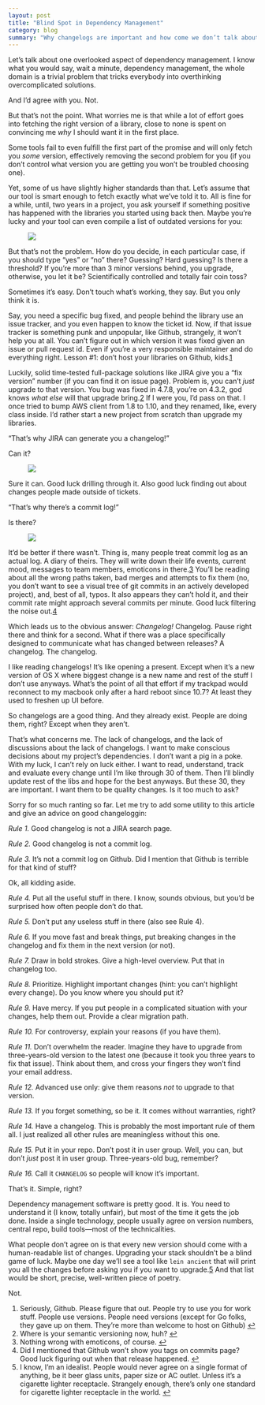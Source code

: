 ```yaml
---
layout: post
title: "Blind Spot in Dependency Management"
category: blog
summary: "Why changelogs are important and how come we don’t talk about it"
---
```


Let’s talk about one overlooked aspect of dependency management.  I know what you would say, wait a minute, dependency management, the whole domain is a trivial problem that tricks everybody into overthinking overcomplicated solutions.

And I’d agree with you. Not.

But that’s not the point. What worries me is that while a lot of effort goes into fetching the right version of a library, close to none is spent on convincing me _why_ I should want it in the first place.

Some tools fail to even fulfill the first part of the promise and will only fetch you _some_ version, effectively removing the second problem for you (if you don’t control what version you are getting you won’t be troubled choosing one).

Yet, some of us have slightly higher standards than that. Let’s assume that our tool is smart enough to fetch exactly what we’ve told it to. All is fine for a while, until, two years in a project, you ask yourself if something positive has happened with the libraries you started using back then. Maybe you’re lucky and your tool can even compile a list of outdated versions for you:

<figure class="window"><img src="./lein_ancient.png" /></figure>

But that’s not the problem. How do you decide, in each particular case, if you should type “yes” or “no” there? Guessing? Hard guessing? Is there a threshold? If you’re more than 3 minor versions behind, you upgrade, otherwise, you let it be? Scientifically controlled and totally fair coin toss?

Sometimes it’s easy. Don’t touch what’s working, they say. But you only think it is.

Say, you need a specific bug fixed, and people behind the library use an issue tracker, and you even happen to know the ticket id. Now, if that issue tracker is something punk and unpopular, like Github, strangely, it won’t help you at all. You can’t figure out in which version it was fixed given an issue or pull request id. Even if you’re a very responsible maintainer and do everything right. Lesson #1: don’t host your libraries on Github, kids.<a id="f1" href="#fn1" class="footnote">1</a>

Luckily, solid time-tested full-package solutions like JIRA give you a “fix version” number (if you can find it on issue page). Problem is, you can’t _just_ upgrade to that version. You bug was fixed in 4.7.8, you’re on 4.3.2, god knows _what else_ will that upgrade bring.<a id="f2" href="#fn2" class="footnote">2</a> If I were you, I’d pass on that. I once tried to bump AWS client from 1.8 to 1.10, and they renamed, like, every class inside. I’d rather start a new project from scratch than upgrade my libraries.

“That’s why JIRA can generate you a changelog!”

Can it?

<figure><img src="./jira.jpg" /></figure>

Sure it can. Good luck drilling through it. Also good luck finding out about changes people made outside of tickets.

“That’s why there’s a commit log!”

Is there?

<figure><img src="./github.jpg" /></figure>

It’d be better if there wasn’t. Thing is, many people treat commit log as an actual log. A diary of theirs. They will write down their life events, current mood, messages to team members, emoticons in there.<a id="f3" href="#fn3" class="footnote">3</a> You’ll be reading about all the wrong paths taken, bad merges and attempts to fix them (no, you don’t want to see a visual tree of git commits in an actively developed project), and, best of all, typos. It also appears they can’t hold it, and their commit rate might approach several commits per minute. Good luck filtering the noise out.<a id="f4" href="#fn4" class="footnote">4</a>

Which leads us to the obvious answer: _Changelog!_ Changelog. Pause right there and think for a second. What if there was a place specifically designed to communicate what has changed between releases? A changelog. The changelog.

I like reading changelogs! It’s like opening a present. Except when it’s a new version of OS X where biggest change is a new name and rest of the stuff I don’t use anyways. What’s the point of all that effort if my trackpad would reconnect to my macbook only after a hard reboot since 10.7? At least they used to freshen up UI before.

So changelogs are a good thing. And they already exist. People are doing them, right? Except when they aren’t.

That’s what concerns me. The lack of changelogs, and the lack of discussions about the lack of changelogs. I want to make conscious decisions about my project’s dependencies. I don’t want a pig in a poke. With my luck, I can’t rely on luck either.  I want to read, understand, track and evaluate every change until I’m like through 30 of them. Then I’ll blindly update rest of the libs and hope for the best anyways. But these 30, they are important. I want them to be quality changes. Is it too much to ask?

Sorry for so much ranting so far. Let me try to add some utility to this article and give an advice on good changeloggin:

_Rule 1._ Good changelog is not a JIRA search page.

_Rule 2._ Good changelog is not a commit log.

_Rule 3._ It’s not a commit log on Github. Did I mention that Github is terrible for that kind of stuff?

Ok, all kidding aside.

_Rule 4._ Put all the useful stuff in there. I know, sounds obvious, but you’d be surprised how often people don’t do that.

_Rule 5._ Don’t put any useless stuff in there (also see Rule 4).

_Rule 6._ If you move fast and break things, put breaking changes in the changelog and fix them in the next version (or not).

_Rule 7._ Draw in bold strokes. Give a high-level overview. Put that in changelog too.

_Rule 8._ Prioritize. Highlight important changes (hint: you can’t highlight every change). Do you know where you should put it?

_Rule 9._ Have mercy. If you put people in a complicated situation with your changes, help them out. Provide a clear migration path.

_Rule 10._ For controversy, explain your reasons (if you have them).

_Rule 11._ Don’t overwhelm the reader. Imagine they have to upgrade from three-years-old version to the latest one (because it took you three years to fix that issue). Think about them, and cross your fingers they won’t find your email address.

_Rule 12._ Advanced use only: give them reasons _not_ to upgrade to that version.

_Rule 13._ If you forget something, so be it. It comes without warranties, right?

_Rule 14._ Have a changelog. This is probably the most important rule of them all. I just realized all other rules are meaningless without this one.

_Rule 15._ Put it in your repo. Don’t post it in user group. Well, you can, but don’t _just_ post it in user group. Three-years-old bug, remember? 

_Rule 16._ Call it `CHANGELOG` so people will know it’s important.

That’s it. Simple, right?

Dependency management software is pretty good. It is. You need to understand it (I know, totally unfair), but most of the time it gets the job done. Inside a single technology, people usually agree on version numbers, central repo, build tools—most of the technicalities.

What people don’t agree on is that every new version should come with a human-readable list of changes. Upgrading your stack shouldn’t be a blind game of luck. Maybe one day we’ll see a tool like `lein ancient` that will print you all the changes before asking you if you want to upgrade.<a id="f5" href="#fn5" class="footnote">5</a> And that list would be short, precise, well-written piece of poetry.

Not.

<div class="footnotes-br"></div>

<ol class="footnotes">
<li id="fn1">Seriously, Github. Please figure that out. People try to use you for work stuff. People use versions. People need versions (except for Go folks, they gave up on them. They’re more than welcome to host on Github) <a href="#f1" class>↩︎</a></li>
<li id="fn2">Where is your semantic versioning now, huh? <a href="#f2" class>↩︎</a></li>
<li id="fn3">Nothing wrong with emoticons, of course. <a href="#f3" class>↩︎</a></li>
<li id="fn4">Did I mentioned that Github won’t show you tags on commits page? Good luck figuring out when that release happened. <a href="#f4" class>↩︎</a></li>
<li id="fn5">I know, I’m an idealist. People would never agree on a single format of anything, be it beer glass units, paper size or AC outlet. Unless it’s a cigarette lighter receptacle. Strangely enough, there’s only one standard for cigarette lighter receptacle in the world. <a href="#f5" class>↩︎</a></li>
</ol>

